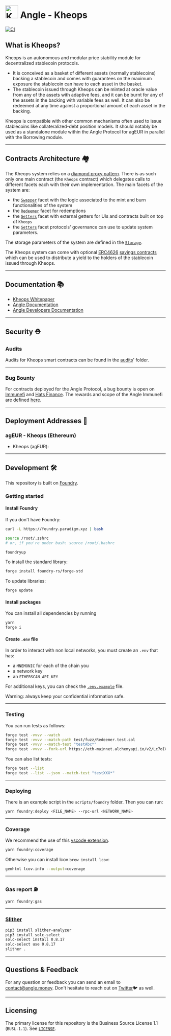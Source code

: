 # <img src="logo.svg" alt="Kheops" height="40px"> Angle - Kheops

[![CI](https://github.com/AngleProtocol/kheops/workflows/CI/badge.svg)](https://github.com/AngleProtocol/kheops/actions?query=workflow%3ACI)

## What is Kheops?

Kheops is an autonomous and modular price stability module for decentralized stablecoin protocols.

- It is conceived as a basket of different assets (normally stablecoins) backing a stablecoin and comes with guarantees on the maximum exposure the stablecoin can have to each asset in the basket.
- The stablecoin issued through Kheops can be minted at oracle value from any of the assets with adaptive fees, and it can be burnt for any of the assets in the backing with variable fees as well. It can also be redeemed at any time against a proportional amount of each asset in the backing.

Kheops is compatible with other common mechanisms often used to issue stablecoins like collateralized-debt position models. It should notably be used as a standalone module within the Angle Protocol for agEUR in parallel with the Borrowing module.

---

## Contracts Architecture 🏘️

The Kheops system relies on a [diamond proxy pattern](https://eips.ethereum.org/EIPS/eip-2535). There is as such only one main contract (the `Kheops` contract) which delegates calls to different facets each with their own implementation. The main facets of the system are:

- the [`Swapper`](./contracts/kheops/facets/Swapper.sol) facet with the logic associated to the mint and burn functionalities of the system
- the [`Redeemer`](./contracts/kheops/facets/Redeemer.sol) facet for redemptions
- the [`Getters`](./contracts/kheops/facets/Swapper.sol) facet with external getters for UIs and contracts built on top of `Kheops`
- the [`Setters`](./contracts/kheops/facets/Setters.sol) facet protocols' governance can use to update system parameters.

The storage parameters of the system are defined in the [`Storage`](./contracts/kheops/Storage.sol).

The Kheops system can come with optional [ERC4626](https://eips.ethereum.org/EIPS/eip-4626) [savings contracts](./contracts/savings/) which can be used to distribute a yield to the holders of the stablecoin issued through Kheops.

---

## Documentation 📚

- [Kheops Whitepaper](https://docs.angle.money/overview/whitepapers)
- [Angle Documentation](https://docs.angle.money)
- [Angle Developers Documentation](https://developers.angle.money)

---

## Security ⛑️

### Audits

Audits for Kheops smart contracts can be found in the [audits](./audits/)' folder.

---

### Bug Bounty

For contracts deployed for the Angle Protocol, a bug bounty is open on [Immunefi](https://immunefi.com) and [Hats Finance](https://hats.finance). The rewards and scope of the Angle Immunefi are defined [here](https://immunefi.com/bounty/angleprotocol/).

---

## Deployment Addresses 🚦

### agEUR - Kheops (Ethereum)

- Kheops (agEUR):

---

## Development 🛠️

This repository is built on [Foundry](https://github.com/foundry-rs/foundry).

### Getting started

#### Install Foundry

If you don't have Foundry:

```bash
curl -L https://foundry.paradigm.xyz | bash

source /root/.zshrc
# or, if you're under bash: source /root/.bashrc

foundryup
```

To install the standard library:

```bash
forge install foundry-rs/forge-std
```

To update libraries:

```bash
forge update
```

#### Install packages

You can install all dependencies by running

```bash
yarn
forge i
```

#### Create `.env` file

In order to interact with non local networks, you must create an `.env` that has:

- a `MNEMONIC` for each of the chain you
- a network key
- an `ETHERSCAN_API_KEY`

For additional keys, you can check the [`.env.example`](/.env.example) file.

Warning: always keep your confidential information safe.

---

### Testing

You can run tests as follows:

```bash
forge test -vvvv --watch
forge test -vvvv --match-path test/fuzz/Redeemer.test.sol
forge test -vvvv --match-test "testAbc*"
forge test -vvvv --fork-url https://eth-mainnet.alchemyapi.io/v2/Lc7oIGYeL_QvInzI0Wiu_pOZZDEKBrdf
```

You can also list tests:

```bash
forge test --list
forge test --list --json --match-test "testXXX*"
```

---

### Deploying

There is an example script in the `scripts/foundry` folder. Then you can run:

```bash
yarn foundry:deploy <FILE_NAME> --rpc-url <NETWORK_NAME>
```

---

### Coverage

We recommend the use of this [vscode extension](ryanluker.vscode-coverage-gutters).

```bash
yarn foundry:coverage
```

Otherwise you can install lcov `brew install lcov`:

```bash
genhtml lcov.info --output=coverage
```

---

### Gas report ⛽️

```bash
yarn foundry:gas
```

---

### [Slither](https://github.com/crytic/slither)

```bash
pip3 install slither-analyzer
pip3 install solc-select
solc-select install 0.8.17
solc-select use 0.8.17
slither .
```

---

## Questions & Feedback

For any question or feedback you can send an email to [contact@angle.money](mailto:contact@angle.money). Don't hesitate to reach out on [Twitter](https://twitter.com/AngleProtocol)🐦 as well.

---

## Licensing

The primary license for this repository is the Business Source License 1.1 (`BUSL-1.1`). See [`LICENSE`](./LICENSE).
